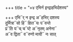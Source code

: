 +++
title = "०४ एभिर्न इन्द्राहभिर्दशस्य"

+++
एभि᳓र् न इन्द्र अ᳓हभिर् दशस्य  
दुर्मित्रा᳓सो हि᳓ क्षित᳓यः प᳓वन्ते  
प्र᳓ति य᳓च् च᳓ष्टे अ᳓नृतम् अनेना᳓  
अ᳓व द्विता᳓ व᳓रुणो मायी᳓ नः सात्